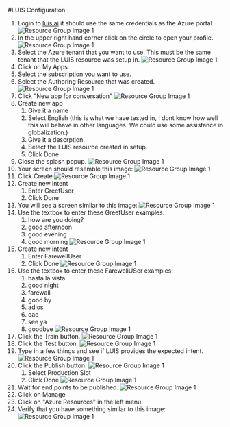 #LUIS Configuration

1. Login to [luis.ai](https://www.luis.ai/) it should use the same credentials as the Azure portal
![Resource Group Image 1](https://github.com/Clover-Imaging-Group/AI4GoodVoicePicking/blob/master/media/images/Luis_Ai/Step_01.png)
1. In the upper right hand corner click on the circle to open your profile.
![Resource Group Image 1](https://github.com/Clover-Imaging-Group/AI4GoodVoicePicking/blob/master/media/images/Luis_Ai/Step_02.png)
1. Select the Azure tenant that you want to use. This must be the same tenant that the LUIS resource was setup in.
![Resource Group Image 1](https://github.com/Clover-Imaging-Group/AI4GoodVoicePicking/blob/master/media/images/Luis_Ai/Step_03.png)
1. Click on My Apps
1. Select the subscription you want to use.
1. Select the Authoring Resource that was created.
![Resource Group Image 1](https://github.com/Clover-Imaging-Group/AI4GoodVoicePicking/blob/master/media/images/Luis_Ai/Step_04.png)
1. Click "New app for conversation"
![Resource Group Image 1](https://github.com/Clover-Imaging-Group/AI4GoodVoicePicking/blob/master/media/images/Luis_Ai/Step_05.png)
1. Create new app
	1. Give it a name
	1. Select English (this is what we have tested in, I dont know how well this will behave in other languages. We could use some assistance in globalization.)
	1. Give it a descrption.
	1. Select the LUIS resource created in setup.
	1. Click Done
1. Close the splash popup.
![Resource Group Image 1](https://github.com/Clover-Imaging-Group/AI4GoodVoicePicking/blob/master/media/images/Luis_Ai/Step_06.png)
1. Your screen should resemble this image:
![Resource Group Image 1](https://github.com/Clover-Imaging-Group/AI4GoodVoicePicking/blob/master/media/images/Luis_Ai/Step_07.png)
1. Click Create
![Resource Group Image 1](https://github.com/Clover-Imaging-Group/AI4GoodVoicePicking/blob/master/media/images/Luis_Ai/Step_08.png)
1. Create new intent
	1. Enter GreetUser
	1. Click Done
1. You will see a screen similar to this image:
![Resource Group Image 1](https://github.com/Clover-Imaging-Group/AI4GoodVoicePicking/blob/master/media/images/Luis_Ai/Step_09.png)
1. Use the textbox to enter these GreetUser examples:
	1. how are you doing?
	1. good afternoon
	1. good evening
	1. good morning
![Resource Group Image 1](https://github.com/Clover-Imaging-Group/AI4GoodVoicePicking/blob/master/media/images/Luis_Ai/Step_10.png)
1. Create new intent
	1. Enter FarewellUser
	1. Click Done
![Resource Group Image 1](https://github.com/Clover-Imaging-Group/AI4GoodVoicePicking/blob/master/media/images/Luis_Ai/Step_11.png)
1. Use the textbox to enter these FarewellUSer examples:
	1. hasta la vista
	1. good night
	1. farewall
	1. good by
	1. adios
	1. cao
	1. see ya
	1. goodbye
![Resource Group Image 1](https://github.com/Clover-Imaging-Group/AI4GoodVoicePicking/blob/master/media/images/Luis_Ai/Step_12.png)
1. Click the Train button.
![Resource Group Image 1](https://github.com/Clover-Imaging-Group/AI4GoodVoicePicking/blob/master/media/images/Luis_Ai/Step_13.png)
1. Click the Test button.
![Resource Group Image 1](https://github.com/Clover-Imaging-Group/AI4GoodVoicePicking/blob/master/media/images/Luis_Ai/Step_14.png)
1. Type in a few things and see if LUIS provides the expected intent.
![Resource Group Image 1](https://github.com/Clover-Imaging-Group/AI4GoodVoicePicking/blob/master/media/images/Luis_Ai/Step_15.png)
1. Click the Publish button.
![Resource Group Image 1](https://github.com/Clover-Imaging-Group/AI4GoodVoicePicking/blob/master/media/images/Luis_Ai/Step_14.png)
	1. Select Production Slot
	1. Click Done
![Resource Group Image 1](https://github.com/Clover-Imaging-Group/AI4GoodVoicePicking/blob/master/media/images/Luis_Ai/Step_16.png)
1. Wait for end points to be published.
![Resource Group Image 1](https://github.com/Clover-Imaging-Group/AI4GoodVoicePicking/blob/master/media/images/Luis_Ai/Step_17.png)
1. Click on Manage
1. Click on "Azure Resources" in the left menu.
1. Verify that you have something similar to this image:
![Resource Group Image 1](https://github.com/Clover-Imaging-Group/AI4GoodVoicePicking/blob/master/media/images/Luis_Ai/Step_18.png)